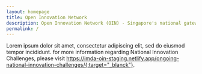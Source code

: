 ```yaml
---
layout: homepage
title: Open Innovation Network
description: Open Innovation Network (OIN) - Singapore's national gateway to open innovation challenges, upcoming activities, latest happenings, and resources.
permalink: /
---
```

<!-- Type your notification here - the notification bar will not appear if this is empty. For other changes, refer to _data/homepage.yml to edit the homepage -->

<!-- NIC Update -->
Lorem ipsum dolor sit amet, consectetur adipiscing elit, sed do eiusmod tempor incididunt. for more information regarding National Innovation Challenges, please visit https://imda-oin-staging.netlify.app/ongoing-national-innovation-challenges/{:target="_blanck"}.
